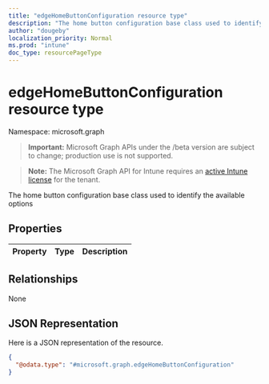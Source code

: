 ```yaml
---
title: "edgeHomeButtonConfiguration resource type"
description: "The home button configuration base class used to identify the available options"
author: "dougeby"
localization_priority: Normal
ms.prod: "intune"
doc_type: resourcePageType
---
```


# edgeHomeButtonConfiguration resource type

Namespace: microsoft.graph

> **Important:** Microsoft Graph APIs under the /beta version are subject to change; production use is not supported.

> **Note:** The Microsoft Graph API for Intune requires an [active Intune license](https://go.microsoft.com/fwlink/?linkid=839381) for the tenant.

The home button configuration base class used to identify the available options

## Properties
|Property|Type|Description|
|:---|:---|:---|

## Relationships
None

## JSON Representation
Here is a JSON representation of the resource.
<!-- {
  "blockType": "resource",
  "@odata.type": "microsoft.graph.edgeHomeButtonConfiguration"
}
-->
``` json
{
  "@odata.type": "#microsoft.graph.edgeHomeButtonConfiguration"
}
```




